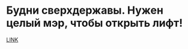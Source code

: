 # Будни сверхдержавы. Нужен целый мэр, чтобы открыть лифт!



[LINK](https://varlamov.ru/4115272.html)